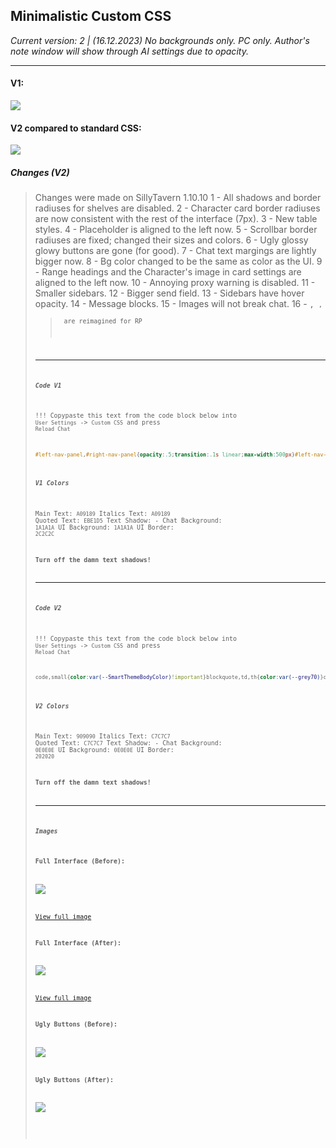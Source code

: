 ## Minimalistic Custom CSS
*Current version: 2 | (16.12.2023)*
*No backgrounds only. PC only. Author's note window will show through AI settings due to opacity.*
- - -
####
#### V1:
![](https://files.catbox.moe/587ecp.gif)

#### V2 compared to standard CSS:
![](https://files.catbox.moe/39bc63.gif)

##### **Changes (V2)**
> Changes were made on SillyTavern 1.10.10
1 - All shadows and border radiuses for shelves are disabled.
2 - Character card border radiuses are now consistent with the rest of the interface (7px).
3 - New table styles.
4 - Placeholder is aligned to the left now.
5 - Scrollbar border radiuses are fixed; changed their sizes and colors.
6 - Ugly glossy glowy buttons are gone (for good).
7 - Chat text margings are lightly bigger now.
8 - Bg color changed to be the same as color as the UI.
9 - Range headings and the Character's image in card settings are aligned to the left now.
10 - Annoying proxy warning is disabled.
11 - Smaller sidebars.
12 - Bigger send field. 
13 - Sidebars have hover opacity.
14 - Message blocks.
15 - Images will not break chat.
16 - <code>, <small>, <blockquote> are reimagined for RP

- - -

##### **Code V1**
!!! Copypaste this text from the code block below into `User Settings` -> `Custom CSS` and press `Reload Chat`
```css
#left-nav-panel,#right-nav-panel{opacity:.5;transition:.1s linear;max-width:500px}#left-nav-panel:hover,#right-nav-panel:hover{opacity:1;transition:.1s linear}.mes_text p,.range-block{margin-bottom:15px}#chat,#left-nav-panel,#quickReplyBar,#right-nav-panel,#send_form,#top-bar{border:0!important}#left-nav-panel{margin-top:0!important}#send_form{padding-bottom:15px!important;padding-top:15px!important}#quickReplyBar{padding-bottom:10px!important}table{background-color:var(--black30a);border-style:none}tr:nth-child(2n){background-color:var(--grey10)}th{background-color:#282828}td,th{border:1px solid #323232!important;color:var(--grey70)}#right-nav-panel,#top-bar,.drawer-content{box-shadow:none!important;border-radius:0}::-webkit-scrollbar{width:14px}::-webkit-scrollbar-thumb{background-color:#232323!important;border-radius:0;box-shadow:none}#send_textarea{color:var(--SmartThemeEmColor)!important}::placeholder{color:var(--SmartThemeBodyColor)!important;text-align:left!important}body.big-avatars .avatar img{border-radius:7px}.avatar img,.hotswapAvatar img{box-shadow:none!important}#extensions_settings .inline-drawer-toggle.inline-drawer-header,#extensions_settings2 .inline-drawer-toggle.inline-drawer-header,#user-settings-block h4,h4{background-image:none!important}body{background-color:var(--SmartThemeBlurTintColor)}.mes_text p{line-height:160%;font-size:15px}.range-block-title{text-align:left}body.big-avatars .avatar{align-items:start}#ReverseProxyWarningMessage{display:none!important}hr{background-image:none;background-color:var(--SmartThemeBorderColor);margin:15px 0}
```

##### **V1 Colors**
Main Text: `A09189`
Italics Text: `A09189`
Quoted Text: `EBE1D5`
Text Shadow: -
Chat Background: `1A1A1A`
UI Background: `1A1A1A`
UI Border: `2C2C2C`

**Turn off the damn text shadows!**

- - -

##### **Code V2**
!!! Copypaste this text from the code block below into `User Settings` -> `Custom CSS` and press `Reload Chat`
```css
code,small{color:var(--SmartThemeBodyColor)!important}blockquote,td,th{color:var(--grey70)}code{background-color:#0f0f0f!important;line-height:130%}blockquote{border-radius:5px;border-left:0 solid!important}body,p,textarea{font-family:Noto Sans;font-style:normal;font-weight:400!important}.name_text,q{font-weight:500!important}#form_sheld{margin:0}body.big-avatars .avatar img{border:none!important}.name_text{color:var(--SmartThemeQuoteColor);font-size:15px}::selection{color:#000;background-color:grey}.swipe_left.fa-solid.fa-chevron-left,.swipe_right.fa-solid.fa-chevron-right{margin-bottom:14px}.swipe_right.fa-solid.fa-chevron-right{margin-right:7px}.mes.last_mes{padding-bottom:20px}#top-bar{background-color:#111!important}#send_form{background-color:#111;border-radius:0!important;padding-right:12px;padding-left:12px;padding-bottom:15px!important;padding-top:15px!important}.mes_text p{line-height:140%;font-size:15px}.mes_block{background-color:#151515;margin-left:14px;padding:18px 18px 0;border-radius:7px}#left-nav-panel,#right-nav-panel{opacity:.5;transition:.1s linear;max-width:500px}#left-nav-panel:hover,#right-nav-panel:hover{opacity:1;transition:.1s linear}.mes_text p,.range-block{margin-bottom:15px}#chat,#left-nav-panel,#quickReplyBar,#right-nav-panel,#send_form,#top-bar{border:0!important}#left-nav-panel{margin-top:0!important}#quickReplyBar{padding-bottom:10px!important}table{background-color:var(--black30a);border-style:none}tr:nth-child(2n){background-color:var(--grey10)}th{background-color:#282828}td,th{border:1px solid #323232!important}#right-nav-panel,#top-bar,.drawer-content{box-shadow:none!important;border-radius:0}::-webkit-scrollbar{width:14px}::-webkit-scrollbar-thumb{background-color:#202020!important;border-radius:0;box-shadow:none}#send_textarea{color:var(--SmartThemeEmColor)!important}::placeholder{color:var(--SmartThemeBodyColor)!important;text-align:left!important}body.big-avatars .avatar img{border-radius:7px}.avatar img,.hotswapAvatar img{box-shadow:none!important}#extensions_settings .inline-drawer-toggle.inline-drawer-header,#extensions_settings2 .inline-drawer-toggle.inline-drawer-header,#user-settings-block h4,h4{background-image:none!important}body{background-color:var(--SmartThemeBlurTintColor)}.range-block-title{text-align:left}body.big-avatars .avatar{align-items:start}#ReverseProxyWarningMessage{display:none!important}hr{background-image:none;background-color:var(--SmartThemeBorderColor);margin:20px 0;opacity:100%;height:2px}.mes_block img{width:100%;height:auto;border-radius:5px}
```

##### **V2 Colors**
Main Text: `909090`
Italics Text: `C7C7C7`
Quoted Text: `C7C7C7`
Text Shadow: -
Chat Background: `0E0E0E`
UI Background: `0E0E0E`
UI Border: `202020`

**Turn off the damn text shadows!**

- - -

##### **Images**

**Full Interface (Before):**

![](https://files.catbox.moe/c42o13.png)

[View full image](https://files.catbox.moe/c42o13.png)

**Full Interface (After):**

![](https://files.catbox.moe/2910ja.png)

[View full image](https://files.catbox.moe/2910ja.png)

**Ugly Buttons (Before):**

![](https://files.catbox.moe/vh0xui.png)

**Ugly Buttons (After):**

![](https://files.catbox.moe/cu64sa.png)